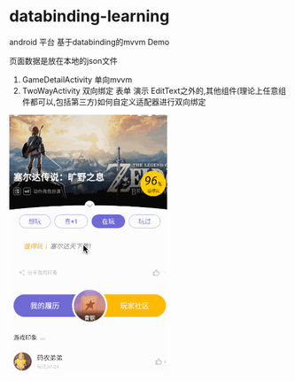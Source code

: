 # databinding-learning
android 平台 基于databinding的mvvm Demo

页面数据是放在本地的json文件

1. GameDetailActivity 单向mvvm
2. TwoWayActivity 双向绑定 表单 演示 EditText之外的,其他组件(理论上任意组件都可以,包括第三方)如何自定义适配器进行双向绑定





![demo首页](https://raw.githubusercontent.com/manondidi/databinding-learning/master/databinding.gif)

